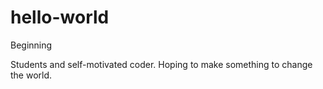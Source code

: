 # hello-world
Beginning

Students and self-motivated coder. Hoping to make something to change the world.
